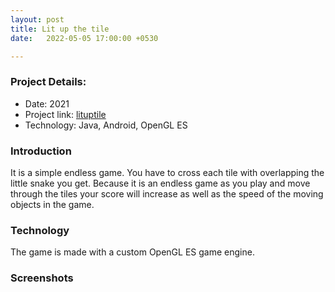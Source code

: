 ```yaml
---
layout: post
title: Lit up the tile
date:   2022-05-05 17:00:00 +0530

---
```



### Project Details:
- Date: 2021
- Project link: [lituptile](lituptile.com)
- Technology: Java, Android, OpenGL ES

### Introduction

It is a simple endless game. You have to cross each tile with overlapping
the little snake you get. Because it is an endless game as you play and
move through the tiles your score will increase as well as the speed of 
the moving objects in the game.

### Technology

The game is made with a custom OpenGL ES game engine.


### Screenshots

